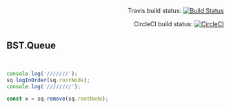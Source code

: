 
<div align="right">

Travis build status:
[![Build Status](https://travis-ci.org/ORESoftware/bst.queue.svg?branch=master)](https://travis-ci.org/ORESoftware/bst.queue)

CircleCI build status:
[![CircleCI](https://circleci.com/gh/ORESoftware/bst.queue/tree/master.svg?style=svg)](https://circleci.com/gh/ORESoftware/bst.queue/tree/master)

</div>

## BST.Queue

```js


console.log('///////');
sq.logInOrder(sq.rootNode);
console.log('////////');

const x = sq.remove(sq.rootNode);


```
<br>
